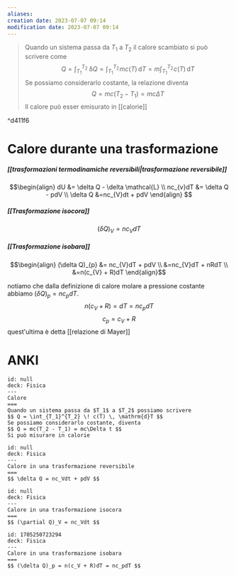 ```yaml
---
aliases: 
creation date: 2023-07-07 09:14
modification date: 2023-07-07 09:14
---
```


>Quando un sistema passa da $T_{1}$ a $T_{2}$ il calore scambiato si può scrivere come
>$$ Q = \int _{T_{1}}^{T_{2}} \! \, \mathrm{\delta}Q = \int _{T_{1}}^{T_{2}} \!mc(T) \, \mathrm{d}T = m \int_{T_{1}}^{T_{2}}  \! c(T)\, \mathrm{d}T    $$
>Se possiamo considerarlo costante, la relazione diventa
>$$ Q = mc(T_{2} - T_{1}) = mc\Delta T $$
>Il calore può esser emisurato in [[calorie]]

^d411f6

# Calore durante una trasformazione
##### [[trasformazioni termodinamiche reversibili|trasformazione reversibile]]
$$\begin{align}
 dU &= \delta Q - \delta \mathcal{L} \\
nc_{v}dT &= \delta Q - pdV \\
\delta Q &=nc_{V}dt + pdV
\end{align} $$

##### [[Trasformazione isocora]]
$$ (\delta Q)_{V} = nc_{V}dT $$

##### [[Trasformazione isobara]]
$$\begin{align}
 (\delta Q)_{p} &= nc_{V}dT + pdV \\
&=nc_{V}dT + nRdT \\
&=n(c_{V} + R)dT
\end{align}$$

notiamo che dalla definizione di calore molare a pressione costante abbiamo $(\delta Q)_{p} = nc_{p}dT$.
$$n(c_{V} + R) = dT = nc_{p}dT$$
$$ c_{p}= c_{V} + R $$
quest'ultima è detta [[relazione di Mayer]]


# ANKI

```anki
id: null
deck: Fisica
---
Calore
===
Quando un sistema passa da $T_1$ a $T_2$ possiamo scrivere
$$ Q = \int_{T_1}^{T_2} \! c(T) \, \mathrm{d}T $$
Se possiamo considerarlo costante, diventa
$$ Q = mc(T_2 - T_1) = mc\Delta t $$
Si può misurare in calorie
```


```anki
id: null
deck: Fisica
---
Calore in una trasformazione reversibile
===
$$ \delta Q = nc_Vdt + pdV $$
```


```anki
id: null
deck: Fisica
---
Calore in una trasformazione isocora
===
$$ (\partial Q)_V = nc_Vdt $$
```


```anki
id: 1705250723294
deck: Fisica
---
Calore in una trasformazione isobara
===
$$ (\delta Q)_p = n(c_V + R)dT = nc_pdT $$
```
